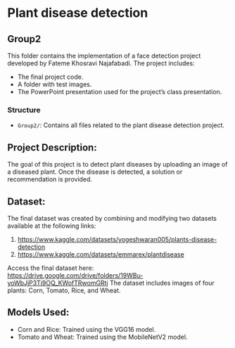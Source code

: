 # Plant disease detection

## Group2
This folder contains the implementation of a face detection project developed by Fateme Khosravi Najafabadi. The project includes:
- The final project code.
- A folder with test images.
- The PowerPoint presentation used for the project’s class presentation.

### Structure
- `Group2/`: Contains all files related to the plant disease detection project.

## Project Description:
The goal of this project is to detect plant diseases by uploading an image of a diseased plant. Once the disease is detected, a solution or recommendation is provided.

## Dataset:
The final dataset was created by combining and modifying two datasets available at the following links:
1. https://www.kaggle.com/datasets/yogeshwaran005/plants-disease-detection
2. https://www.kaggle.com/datasets/emmarex/plantdisease

Access the final dataset here: https://drive.google.com/drive/folders/19WBu-yoWbJjP3Ti9OQ_KWofTRwomGRtj
The dataset includes images of four plants: Corn, Tomato, Rice, and Wheat.

## Models Used:
- Corn and Rice: Trained using the VGG16 model.
- Tomato and Wheat: Trained using the MobileNetV2 model.

